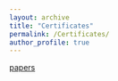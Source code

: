 ```yaml
---
layout: archive
title: "Certificates"
permalink: /Certificates/
author_profile: true
---
```

<a href="https://scholar.google.com/citations?user=dH-0GtkAAAAJ&hl=en">papers</a>
<img scr='/images/Book.jpg'>
